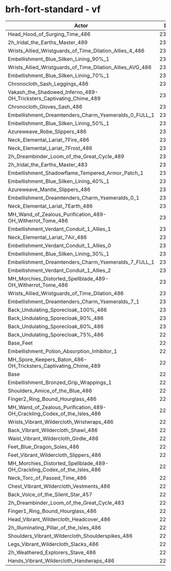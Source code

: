 # brh-fort-standard - vf
| Actor | DPS | Increase |
|---|:---:|:---:|
|Head_Hood_of_Surging_Time_486|235671|2.77%|
|2h_Iridal_the_Earths_Master_489|234136|2.10%|
|Wrists_Allied_Wristguards_of_Time_Dilation_Allies_4_486|233321|1.74%|
|Embellishment_Blue_Silken_Lining_90%_1|233263|1.72%|
|Wrists_Allied_Wristguards_of_Time_Dilation_Allies_AVG_486|232524|1.39%|
|Embellishment_Blue_Silken_Lining_70%_1|232426|1.35%|
|Chronocloth_Sash_Leggings_486|232353|1.32%|
|Vakash_the_Shadowed_Inferno_489-OH_Tricksters_Captivating_Chime_489|231951|1.14%|
|Chronocloth_Gloves_Sash_486|231863|1.11%|
|Embellishment_Dreamtenders_Charm_Ysemeralds_0_FULL_1|231628|1.00%|
|Embellishment_Blue_Silken_Lining_50%_1|231559|0.97%|
|Azureweave_Robe_Slippers_486|231470|0.93%|
|Neck_Elemental_Lariat_7Fire_486|231433|0.92%|
|Neck_Elemental_Lariat_7Frost_486|231418|0.91%|
|2h_Dreambinder_Loom_of_the_Great_Cycle_489|231275|0.85%|
|2h_Iridal_the_Earths_Master_483|231053|0.75%|
|Embellishment_Shadowflame_Tempered_Armor_Patch_1|231049|0.75%|
|Embellishment_Blue_Silken_Lining_40%_1|231005|0.73%|
|Azureweave_Mantle_Slippers_486|230916|0.69%|
|Embellishment_Dreamtenders_Charm_Ysemeralds_0_1|230906|0.69%|
|Neck_Elemental_Lariat_7Earth_486|230846|0.66%|
|MH_Wand_of_Zealous_Purification_489-OH_Witherrot_Tome_486|230649|0.58%|
|Embellishment_Verdant_Conduit_1_Allies_1|230623|0.57%|
|Neck_Elemental_Lariat_7Air_486|230606|0.56%|
|Embellishment_Verdant_Conduit_1_Allies_0|230604|0.56%|
|Embellishment_Blue_Silken_Lining_30%_1|230592|0.55%|
|Embellishment_Dreamtenders_Charm_Ysemeralds_7_FULL_1|230589|0.55%|
|Embellishment_Verdant_Conduit_1_Allies_2|230534|0.53%|
|MH_Morchies_Distorted_Spellblade_489-OH_Witherrot_Tome_486|230315|0.43%|
|Wrists_Allied_Wristguards_of_Time_Dilation_486|230266|0.41%|
|Embellishment_Dreamtenders_Charm_Ysemeralds_7_1|230148|0.36%|
|Back_Undulating_Sporecloak_100%_486|230100|0.34%|
|Back_Undulating_Sporecloak_90%_486|230077|0.33%|
|Back_Undulating_Sporecloak_80%_486|230070|0.32%|
|Back_Undulating_Sporecloak_75%_486|229865|0.23%|
|Base_Feet|229746|0.18%|
|Embellishment_Potion_Absorption_Inhibitor_1|229717|0.17%|
|MH_Spore_Keepers_Baton_486-OH_Tricksters_Captivating_Chime_489|229536|0.09%|
|Base|229327|0.00%|
|Embellishment_Bronzed_Grip_Wrappings_1|229294|-0.01%|
|Shoulders_Amice_of_the_Blue_486|229273|-0.02%|
|Finger2_Ring_Bound_Hourglass_486|229203|-0.05%|
|MH_Wand_of_Zealous_Purification_489-OH_Crackling_Codex_of_the_Isles_486|229098|-0.10%|
|Wrists_Vibrant_Wildercloth_Wristwraps_486|229078|-0.11%|
|Back_Vibrant_Wildercloth_Shawl_486|229013|-0.14%|
|Waist_Vibrant_Wildercloth_Girdle_486|228996|-0.14%|
|Feet_Blue_Dragon_Soles_486|228995|-0.14%|
|Feet_Vibrant_Wildercloth_Slippers_486|228810|-0.23%|
|MH_Morchies_Distorted_Spellblade_489-OH_Crackling_Codex_of_the_Isles_486|228745|-0.25%|
|Neck_Torc_of_Passed_Time_486|228684|-0.28%|
|Chest_Vibrant_Wildercloth_Vestments_486|228640|-0.30%|
|Back_Voice_of_the_Silent_Star_457|228579|-0.33%|
|2h_Dreambinder_Loom_of_the_Great_Cycle_483|228510|-0.36%|
|Finger1_Ring_Bound_Hourglass_486|228497|-0.36%|
|Head_Vibrant_Wildercloth_Headcover_486|228453|-0.38%|
|2h_Illuminating_Pillar_of_the_Isles_486|228122|-0.53%|
|Shoulders_Vibrant_Wildercloth_Shoulderspikes_486|228063|-0.55%|
|Legs_Vibrant_Wildercloth_Slacks_486|228020|-0.57%|
|2h_Weathered_Explorers_Stave_486|227974|-0.59%|
|Hands_Vibrant_Wildercloth_Handwraps_486|227623|-0.74%|
